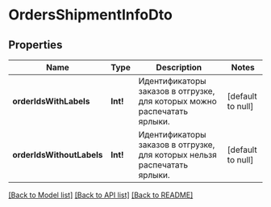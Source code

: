 # OrdersShipmentInfoDto

## Properties
Name | Type | Description | Notes
------------ | ------------- | ------------- | -------------
**orderIdsWithLabels** | **Int!** | Идентификаторы заказов в отгрузке, для которых можно распечатать ярлыки. | [default to null]
**orderIdsWithoutLabels** | **Int!** | Идентификаторы заказов в отгрузке, для которых нельзя распечатать ярлыки. | [default to null]

[[Back to Model list]](../README.md#documentation-for-models) [[Back to API list]](../README.md#documentation-for-api-endpoints) [[Back to README]](../README.md)


